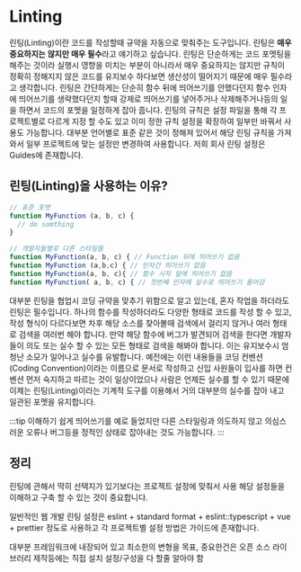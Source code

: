 # Linting

린팅(Linting)이란 코드를 작성할때 규약을 자동으로 맞춰주는 도구입니다. 린팅은 **매우 중요하지는 않지만 매우 필수**라고 얘기하고 싶습니다. 린팅은 단순하게는 코드 포멧팅을 해주는 것이라 실행시 영향을 미치는 부분이 아니라서 매우 중요하지는 않지만 규칙이 정확히 정해지지 않은 코드를 유지보수 하다보면 생산성이 떨어지기 때문에 매우 필수라고 생각합니다. 린팅은 간단하게는 단순히 함수 뒤에 띄어쓰기를 안했다던지 함수 인자에 띄어쓰기를 생략했다던지 할때 강제로 띄어쓰기를 넣어주거나 삭제해주거나등의 일을 하면서 코드의 포멧을 일정하게 잡아 줍니다. 린팅의 규칙은 설정 파일을 통해 각 프로젝트별로 다르게 지정 할 수도 있고 이미 정한 규칙 설정을 확장하여 일부만 바꿔서 사용도 가능합니다. 대부분 언어별로 표준 같은 것이 정해져 있어서 해당 린팅 규칙을 가져와서 일부 프로젝트에 맞는 설정만 변경하여 사용합니다. 저희 회사 린팅 설정은 Guides에 존재합니다.

## 린팅(Linting)을 사용하는 이유?

```js
// 표준 포멧
function MyFunction (a, b, c) {
  // do somthing
}

// 개발자들별로 다른 스타일들
function MyFunction(a, b, c) { // Function 뒤에 띄어쓰기 없음
function MyFunction (a,b,c) { // 인자간 띄어쓰기 없음
function MyFunction(a, b, c){ // 함수 시작 앞에 띄어쓰기 없음
function MyFunction( a, b, c) { // 첫번째 인자에 실수로 띄어쓰기 들어감
```

대부분 린팅을 협업시 코딩 규약을 맞추기 위함으로 알고 있는데, 혼자 작업을 하더라도 린팅은 필수입니다. 하나의 함수를 작성하더라도 다양한 형태로 코드를 작성 할 수 있고, 작성 형식이 다르다보면 차후 해당 소스를 찾아볼때 검색에서 걸리지 않거나 여러 형태로 검색을 여러번 해야 합니다. 만약 해당 함수에 버그가 발견되어 검색을 한다면 개발자들이 의도 또는 실수 할 수 있는 모든 형태로 검색을 해봐야 합니다. 이는 유지보수시 엄청난 소모가 일어나고 실수를 유발합니다. 예전에는 이런 내용들을 코딩 컨벤션(Coding Convention)이라는 이름으로 문서로 작성하고 신입 사원들이 입사를 하면 컨벤션 먼저 숙지하고 따르는 것이 일상이었으나 사람은 언제든 실수를 할 수 있기 때문에 이제는 린팅(Linting)이라는 기계적 도구를 이용해서 거의 대부분의 실수를 잡아 내고 일관된 포멧을 유지합니다.

:::tip
이해하기 쉽게 띄어쓰기를 예로 들었지만 다른 스타일링과 의도하지 않고 의심스러운 오류나 버그등을 정적인 상태로 잡아내는 것도 가능합니다.
:::

## 정리

린팅에 관해서 딱히 선택지가 있기보다는 프로젝트 설정에 맞춰서 사용 해당 설정들을 이해하고 구축 할 수 있는 것이 중요합니다.

일반적인 웹 개발 린팅 설정은 eslint + standard format + eslint::typescript + vue + prettier 정도로 사용하고 각 프로젝트별 설정 방법은 가이드에 존재합니다.


대부분 프레임워크에 내장되어 있고 최소한의 변형을 목표, 중요한건은 오픈 소스 라이브러리 제작등에는 직접 설치 설정/구성을 다 할줄 알아야 함
